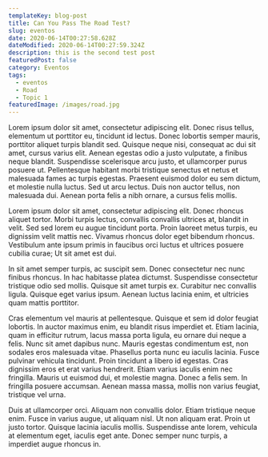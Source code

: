 ```yaml
---
templateKey: blog-post
title: Can You Pass The Road Test?
slug: eventos
date: 2020-06-14T00:27:58.628Z
dateModified: 2020-06-14T00:27:59.324Z
description: this is the second test post
featuredPost: false
category: Eventos
tags:
  - eventos
  - Road
  - Topic 1
featuredImage: /images/road.jpg
---
```

Lorem ipsum dolor sit amet, consectetur adipiscing elit. Donec risus tellus, elementum ut porttitor eu, tincidunt id lectus. Donec lobortis semper mauris, porttitor aliquet turpis blandit sed. Quisque neque nisi, consequat ac dui sit amet, cursus varius elit. Aenean egestas odio a justo vulputate, a finibus neque blandit. Suspendisse scelerisque arcu justo, et ullamcorper purus posuere ut. Pellentesque habitant morbi tristique senectus et netus et malesuada fames ac turpis egestas. Praesent euismod dolor eu sem dictum, et molestie nulla luctus. Sed ut arcu lectus. Duis non auctor tellus, non malesuada dui. Aenean porta felis a nibh ornare, a cursus felis mollis.

Lorem ipsum dolor sit amet, consectetur adipiscing elit. Donec rhoncus aliquet tortor. Morbi turpis lectus, convallis convallis ultrices at, blandit in velit. Sed sed lorem eu augue tincidunt porta. Proin laoreet metus turpis, eu dignissim velit mattis nec. Vivamus rhoncus dolor eget bibendum rhoncus. Vestibulum ante ipsum primis in faucibus orci luctus et ultrices posuere cubilia curae; Ut sit amet est dui.

In sit amet semper turpis, ac suscipit sem. Donec consectetur nec nunc finibus rhoncus. In hac habitasse platea dictumst. Suspendisse consectetur tristique odio sed mollis. Quisque sit amet turpis ex. Curabitur nec convallis ligula. Quisque eget varius ipsum. Aenean luctus lacinia enim, et ultricies quam mattis porttitor.

Cras elementum vel mauris at pellentesque. Quisque et sem id dolor feugiat lobortis. In auctor maximus enim, eu blandit risus imperdiet et. Etiam lacinia, quam in efficitur rutrum, lacus massa porta ligula, eu ornare dui neque a felis. Nunc sit amet dapibus nunc. Mauris egestas condimentum est, non sodales eros malesuada vitae. Phasellus porta nunc eu iaculis lacinia. Fusce pulvinar vehicula tincidunt. Proin tincidunt a libero id egestas. Cras dignissim eros et erat varius hendrerit. Etiam varius iaculis enim nec fringilla. Mauris ut euismod dui, et molestie magna. Donec a felis sem. In fringilla posuere accumsan. Aenean massa massa, mollis non varius feugiat, tristique vel urna.

Duis at ullamcorper orci. Aliquam non convallis dolor. Etiam tristique neque enim. Fusce in varius augue, ut aliquam nisl. Ut non aliquam erat. Proin ut justo tortor. Quisque lacinia iaculis mollis. Suspendisse ante lorem, vehicula at elementum eget, iaculis eget ante. Donec semper nunc turpis, a imperdiet augue rhoncus in.